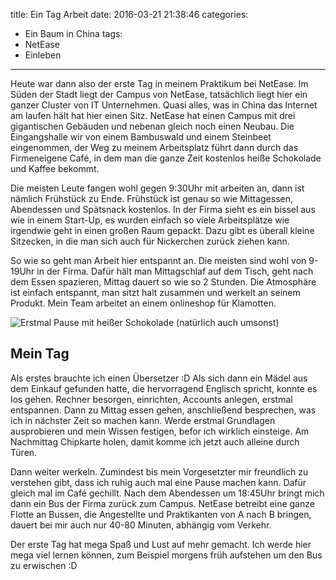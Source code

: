 title: Ein Tag Arbeit
date: 2016-03-21 21:38:46
categories:
  - Ein Baum in China
tags:
  - NetEase
  - Einleben
---

Heute war dann also der erste Tag in meinem Praktikum bei NetEase. Im Süden der Stadt liegt der Campus von NetEase, tatsächlich liegt hier ein ganzer Cluster von IT Unternehmen. Quasi alles, was in China das Internet am laufen hält hat hier einen Sitz. NetEase hat einen Campus mit drei gigantischen Gebäuden und nebenan gleich noch einen Neubau. Die Eingangshalle wir von einem Bambuswald und einem Steinbeet eingenommen, der Weg zu meinem Arbeitsplatz führt dann durch das Firmeneigene Café, in dem man die ganze Zeit kostenlos heiße Schokolade und Kaffee bekommt.

Die meisten Leute fangen wohl gegen 9:30Uhr mit arbeiten an, dann ist nämlich Frühstück zu Ende. Frühstück ist genau so wie Mittagessen, Abendessen und Spätsnack kostenlos. In der Firma sieht es ein bissel aus wie in einem Start-Up, es wurden einfach so viele Arbeitsplätze wie irgendwie geht in einen großen Raum gepackt. Dazu gibt es überall kleine Sitzecken, in die man sich auch für Nickerchen zurück ziehen kann.

So wie so geht man Arbeit hier entspannt an. Die meisten sind wohl von 9-19Uhr in der Firma. Dafür hält man Mittagschlaf auf dem Tisch, geht nach dem Essen spazieren, Mittag dauert so wie so 2 Stunden. Die Atmosphäre ist einfach entspannt, man sitzt halt zusammen und werkelt an seinem Produkt. Mein Team arbeitet an einem onlineshop für Klamotten.

![Erstmal Pause mit heißer Schokolade (natürlich auch umsonst)](/images/china/firma-schoko.jpeg)

## Mein Tag
Als erstes brauchte ich einen Übersetzer :D
Als sich dann ein Mädel aus dem Einkauf gefunden hatte, die hervorragend Englisch spricht, konnte es los gehen. Rechner besorgen, einrichten, Accounts anlegen, erstmal entspannen. Dann zu Mittag essen gehen, anschließend besprechen, was ich in nächster Zeit so machen kann. Werde erstmal Grundlagen ausprobieren und mein Wissen festigen, befor ich wirklich einsteige. Am Nachmittag Chipkarte holen, damit komme ich jetzt auch alleine durch Türen.

Dann weiter werkeln. Zumindest bis mein Vorgesetzter mir freundlich zu verstehen gibt, dass ich ruhig auch mal eine Pause machen kann. Dafür gleich mal im Café gechillt. Nach dem Abendessen um 18:45Uhr bringt mich dann ein Bus der Firma zurück zum Campus. NetEase betreibt eine ganze Flotte an Bussen, die Angestellte und Praktikanten von A nach B bringen, dauert bei mir auch nur 40-80 Minuten, abhängig vom Verkehr.

Der erste Tag hat mega Spaß und Lust auf mehr gemacht. Ich werde hier mega viel lernen können, zum Beispiel morgens früh aufstehen um den Bus zu erwischen :D
